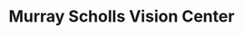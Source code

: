 ---
title: "Murray Scholls Vision Center"
url: /beaverton/murray-scholls-vision-center/
shop: optician
---